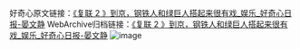 好奇心原文链接：[《复联 2 》到京，钢铁人和绿巨人搭起来很有戏_娱乐_好奇心日报-晏文静](https://www.qdaily.com/articles/8685.html)
WebArchive归档链接：[《复联 2 》到京，钢铁人和绿巨人搭起来很有戏_娱乐_好奇心日报-晏文静](http://web.archive.org/web/20190623153256/https://www.qdaily.com/articles/8685.html)
![image](http://ww3.sinaimg.cn/large/007d5XDply1g3vdnryizkj30u037mb29)